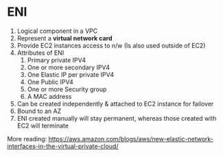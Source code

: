 
# ENI

1. Logical component in a VPC
2. Represent a **virtual network card**
3. Provide EC2 instances access to n/w (Is also used outside of EC2)
4. Attributes of ENI
   1. Primary private IPV4
   2. One or more secondary IPV4
   3. One Elastic IP per private IPV4
   4. One Public IPV4
   5. One or more Security group
   6. A MAC address
5. Can be created independently & attached to EC2 instance for failover
6. Bound to an AZ
7. ENI created manually will stay permanent, whereas those created with EC2 will terminate

More reading: https://aws.amazon.com/blogs/aws/new-elastic-network-interfaces-in-the-virtual-private-cloud/